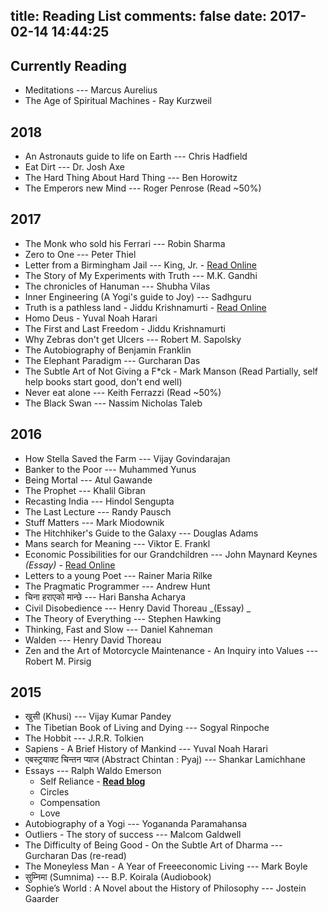 title: Reading List
comments: false
date: 2017-02-14 14:44:25
---
## Currently Reading
- Meditations --- Marcus Aurelius
- The Age of Spiritual Machines - Ray Kurzweil

## 2018
- An Astronauts guide to life on Earth --- Chris Hadfield
- Eat Dirt --- Dr. Josh Axe
- The Hard Thing About Hard Thing --- Ben Horowitz
- The Emperors new Mind --- Roger Penrose (Read ~50%)

## 2017
- The Monk who sold his Ferrari --- Robin Sharma
- Zero to One --- Peter Thiel
- Letter from a Birmingham Jail --- King, Jr. - [Read Online](https://www.africa.upenn.edu/Articles_Gen/Letter_Birmingham.html)
- The Story of My Experiments with Truth --- M.K. Gandhi
- The chronicles of Hanuman --- Shubha Vilas
- Inner Engineering (A Yogi's guide to Joy) --- Sadhguru
- Truth is a pathless land - Jiddu Krishnamurti - [Read Online](http://www.jkrishnamurti.org/about-krishnamurti/dissolution-speech.php)
- Homo Deus - Yuval Noah Harari
- The First and Last Freedom - Jiddu Krishnamurti
- Why Zebras don't get Ulcers --- Robert M. Sapolsky
- The Autobiography of Benjamin Franklin
- The Elephant Paradigm --- Gurcharan Das
- The Subtle Art of Not Giving a F*ck - Mark Manson (Read Partially, self help books start good, don't end well)
- Never eat alone --- Keith Ferrazzi (Read ~50%)
- The Black Swan --- Nassim Nicholas Taleb

## 2016
- How Stella Saved the Farm --- Vijay Govindarajan
- Banker to the Poor --- Muhammed Yunus
- Being Mortal --- Atul Gawande
- The Prophet --- Khalil Gibran
- Recasting India --- Hindol Sengupta
- The Last Lecture --- Randy Pausch
- Stuff Matters --- Mark Miodownik
- The Hitchhiker's Guide to the Galaxy --- Douglas Adams
- Mans search for Meaning --- Viktor E. Frankl
- Economic Possibilities for our Grandchildren --- John Maynard Keynes _(Essay)_ - [Read Online](http://www.econ.yale.edu/smith/econ116a/keynes1.pdf)
- Letters to a young Poet --- Rainer Maria Rilke
- The Pragmatic Programmer --- Andrew Hunt
- चिना हराएको मान्छे --- Hari Bansha Acharya
- Civil Disobedience --- Henry David Thoreau _(Essay) _
- The Theory of Everything --- Stephen Hawking
- Thinking, Fast and Slow --- Daniel Kahneman
- Walden --- Henry David Thoreau
- Zen and the Art of Motorcycle Maintenance - An Inquiry into Values --- Robert M. Pirsig

## 2015
- खुसी (Khusi) --- Vijay Kumar Pandey
- The Tibetian Book of Living and Dying --- Sogyal Rinpoche
- The Hobbit --- J.R.R. Tolkien
- Sapiens - A Brief History of Mankind --- Yuval Noah Harari
- एबस्ट्रयाक्ट चिन्तन प्याज (Abstract Chintan : Pyaj) --- Shankar Lamichhane
- Essays  --- Ralph Waldo Emerson
  + Self Reliance - **[Read blog](http://avinash.com.np/2015/07/11/Self-Reliance.html)**
  + Circles
  + Compensation
  + Love
- Autobiography of a Yogi --- Yogananda Paramahansa
- Outliers - The story of success --- Malcom Galdwell
- The Difficulty of Being Good - On the Subtle Art of Dharma --- Gurcharan Das (re-read)
- The Moneyless Man - A Year of Freeeconomic Living --- Mark Boyle
- सुम्निमा (Sumnima) --- B.P. Koirala (Audiobook)
- Sophie’s World : A Novel about the History of Philosophy --- Jostein Gaarder
